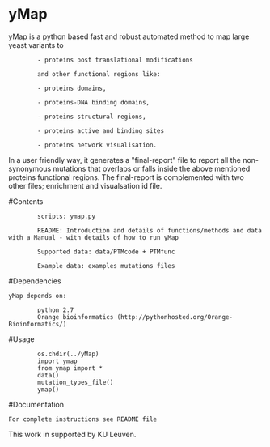 # yMap

yMap is a python based fast and robust automated method to map large yeast variants to 
            
            - proteins post translational modifications 
            
            and other functional regions like:
                            
            - proteins domains, 
                            
            - proteins-DNA binding domains, 
                        
            - proteins structural regions, 
                
            - proteins active and binding sites 
                
            - proteins network visualisation. 


In a user friendly way, it generates a "final-report" file to report all the non-synonymous 
mutations that overlaps or falls inside the above mentioned proteins functional regions.
The final-report is complemented with two other files; enrichment and visualsation id file. 


#Contents

            scripts: ymap.py

            README: Introduction and details of functions/methods and data with a Manual - with details of how to run yMap 

            Supported data: data/PTMcode + PTMfunc

            Example data: examples mutations files




#Dependencies 
   
    yMap depends on:
            
            python 2.7
            Orange bioinformatics (http://pythonhosted.org/Orange-Bioinformatics/)
    


#Usage
    
            os.chdir(../yMap)
            import ymap
            from ymap import *
            data()
            mutation_types_file()
            ymap()
        
        
#Documentation     
    
    For complete instructions see README file

    

This work in supported by KU Leuven. 
